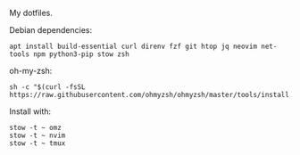 My dotfiles.

Debian dependencies:

    apt install build-essential curl direnv fzf git htop jq neovim net-tools npm python3-pip stow zsh

oh-my-zsh:

    sh -c "$(curl -fsSL https://raw.githubusercontent.com/ohmyzsh/ohmyzsh/master/tools/install.sh)"

Install with:

    stow -t ~ omz
    stow -t ~ nvim
    stow -t ~ tmux
